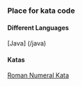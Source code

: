 ### Place for kata code

#### Different Languages
[Java] (/java)
#### Katas
[Roman Numeral Kata](http://codingdojo.org/cgi-bin/index.pl?KataRomanNumerals)

